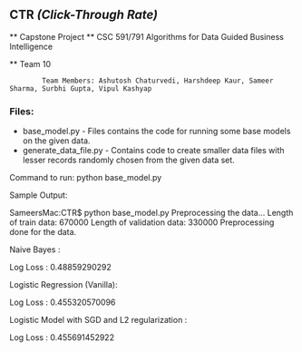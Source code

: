 ##                                          CTR _(Click-Through Rate)_

**                                              Capstone Project
**                         CSC 591/791 Algorithms for Data Guided Business Intelligence

**                                                  Team 10

            Team Members: Ashutosh Chaturvedi, Harshdeep Kaur, Sameer Sharma, Surbhi Gupta, Vipul Kashyap

### Files:
* base_model.py - Files contains the code for running some base models on the given data.
* generate_data_file.py - Contains code to create smaller data files with lesser records randomly chosen from the given data set.

Command to run: python base_model.py

Sample Output:

SameersMac:CTR$ python base_model.py
Preprocessing the data...
Length of train data:  670000
Length of validation data:  330000
Preprocessing done for the data.

Naive Bayes :

Log Loss : 0.48859290292

Logistic Regression (Vanilla): 

Log Loss : 0.455320570096
 
Logistic Model with SGD and L2 regularization :

Log Loss : 0.455691452922
